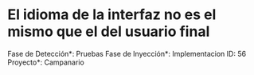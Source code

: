 # El idioma de la interfaz no es el mismo que el del usuario final

Fase de Detección*: Pruebas
Fase de Inyección*: Implementacion
ID: 56
Proyecto*: Campanario